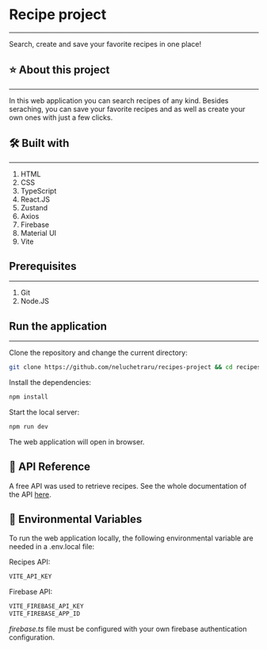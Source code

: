 # Recipe project

<hr>
Search, create and save your favorite recipes in one place!


## ⭐ About this project

<hr>
In this web application you can search recipes of any kind. Besides seraching, you can save your favorite recipes and as well as create your own ones with just a few clicks.

## 🛠 Built with

<hr>

1. HTML
2. CSS
3. TypeScript
4. React.JS
5. Zustand
6. Axios
7. Firebase
8. Material UI
9. Vite

## Prerequisites

<hr>

1. Git
2. Node.JS

## Run the application
<hr>

Clone the repository and change the current directory:

```Bash
git clone https://github.com/neluchetraru/recipes-project && cd recipes-project
```

Install the dependencies:

```Bash
npm install
```

Start the local server:

```Bash
npm run dev
```

The web application will open in browser.

## 📜 API Reference
A free API was used to retrieve recipes. See the whole documentation of the API [here](https://spoonacular.com/food-api/docs).

## 🔑 Environmental Variables
To run the web application locally, the following environmental variable are needed in a .env.local file:

Recipes API:

```Bash
VITE_API_KEY
```

Firebase API:

```Bash
VITE_FIREBASE_API_KEY
VITE_FIREBASE_APP_ID
```

*firebase.ts* file must be configured with your own firebase authentication configuration.

